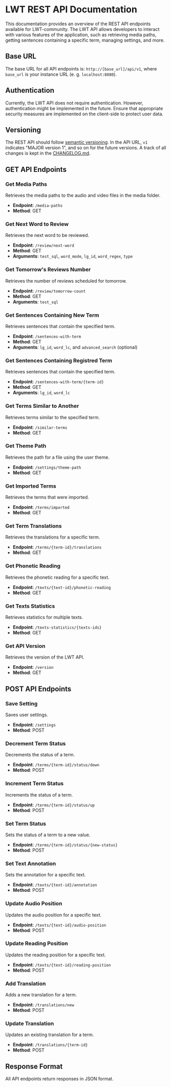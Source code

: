 # LWT REST API Documentation

This documentation provides an overview of the REST API endpoints available for LWT-community. 
The LWT API allows developers to interact with various features of the application, 
such as retrieving media paths, getting sentences containing a specific term, 
managing settings, and more. 

## Base URL

The base URL for all API endpoints is: `http://[base_url]/api/v1`, 
where `base_url` is your instance URL (e. g. `localhost:8080`). 

## Authentication

Currently, the LWT API does not require authentication. However, authentication 
might be implemented in the future. Ensure that appropriate security measures are 
implemented on the client-side to protect user data.

## Versioning

The REST API should follow [semantic versioning](https://semver.org/). 
In the API URL, `v1` indicates "MAJOR version 1", and so on for the future versions.
A track of all changes is kept in the [CHANGELOG.md](./CHANGELOG.md).

## GET API Endpoints

### Get Media Paths

Retrieves the media paths to the audio and video files in the media folder.

- **Endpoint**: `/media-paths`
- **Method**: GET


### Get Next Word to Review

Retrieves the next word to be reviewed.

- **Endpoint**: `/review/next-word`
- **Method**: GET
- **Arguments**: `test_sql`, `word_mode`, `lg_id`, `word_regex`, `type`

### Get Tomorrow's Reviews Number

Retrieves the number of reviews scheduled for tomorrow.

- **Endpoint**: `/review/tomorrow-count`
- **Method**: GET
- **Arguments**: `test_sql`

### Get Sentences Containing New Term

Retrieves sentences that contain the specified term.

- **Endpoint**: `/sentences-with-term`
- **Method**: GET
- **Arguments**: `lg_id`, `word_lc`, and `advanced_search` (optional)

### Get Sentences Containing Registred Term

Retrieves sentences that contain the specified term.

- **Endpoint**: `/sentences-with-term/{term-id}`
- **Method**: GET
- **Arguments**: `lg_id`, `word_lc`


### Get Terms Similar to Another

Retrieves terms similar to the specified term.

- **Endpoint**: `/similar-terms`
- **Method**: GET

### Get Theme Path

Retrieves the path for a file using the user theme.

- **Endpoint**: `/settings/theme-path`
- **Method**: GET

### Get Imported Terms

Retrieves the terms that were imported.

- **Endpoint**: `/terms/imported`
- **Method**: GET

### Get Term Translations

Retrieves the translations for a specific term.

- **Endpoint**: `/terms/{term-id}/translations`
- **Method**: GET

### Get Phonetic Reading

Retrieves the phonetic reading for a specific text.

- **Endpoint**: `/texts/{text-id}/phonetic-reading`
- **Method**: GET

### Get Texts Statistics

Retrieves statistics for multiple texts.

- **Endpoint**: `/texts-statistics/{texts-ids}`
- **Method**: GET

### Get API Version

Retrieves the version of the LWT API.

- **Endpoint**: `/version`
- **Method**: GET

## POST API Endpoints

### Save Setting

Saves user settings.

- **Endpoint**: `/settings`
- **Method**: POST

### Decrement Term Status

Decrements the status of a term.

- **Endpoint**: `/terms/{term-id}/status/down`
- **Method**: POST

### Increment Term Status

Increments the status of a term.

- **Endpoint**: `/terms/{term-id}/status/up`
- **Method**: POST

### Set Term Status

Sets the status of a term to a new value.

- **Endpoint**: `/terms/{term-id}/status/{new-status}`
- **Method**: POST

### Set Text Annotation

Sets the annotation for a specific text.

- **Endpoint**: `/texts/{text-id}/annotation`
- **Method**: POST

### Update Audio Position

Updates the audio position for a specific text.

- **Endpoint**: `/texts/{text-id}/audio-position`
- **Method**: POST

### Update Reading Position

Updates the reading position for a specific text.

- **Endpoint**: `/texts/{text-id}/reading-position`
- **Method**: POST

### Add Translation

Adds a new translation for a term.

- **Endpoint**: `/translations/new`
- **Method**: POST

### Update Translation

Updates an existing translation for a term.

- **Endpoint**: `/translations/{term-id}`
- **Method**: POST

## Response Format

All API endpoints return responses in JSON format.
